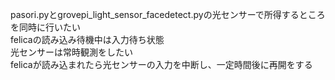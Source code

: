 pasori.pyとgrovepi_light_sensor_facedetect.pyの光センサーで所得するところを同時に行いたい<br>
felicaの読み込み待機中は入力待ち状態<br>
光センサーは常時観測をしたい<br>
felicaが読み込まれたら光センサーの入力を中断し、一定時間後に再開をする<br>
